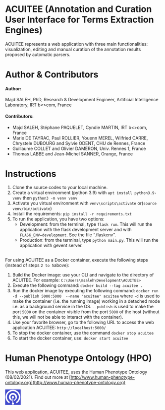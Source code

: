 # ACUITEE (Annotation and Curation User Interface for Terms Extraction Engines)
ACUITEE represents a web application with three main functionalities: visualization, editing and manual curation of the annotation results proposed by automatic parsers.


##

# Author & Contributors
#### Author: 
Majd SALEH, PhD, Research & Development Engineer, Artificial Intelligence Laboratory, IRT b<>com, France
#### Contributors: 
* Majd SALEH, Stéphane PAQUELET, Cyndie MARTIN, IRT b<>com, France
* Marie DE TAYRAC, Paul ROLLIER, Youenn MEREL, Wilfried CARRE, Chrystele DUBOURG and Sylvie ODENT, CHU de Rennes, France
* Guillaume COLLET and Olivier DAMERON, Univ. Rennes 1, France
* Thomas LABBE and Jean-Michel SANNER, Orange, France

##

# Instructions

1.	Clone the source codes to your local machine.
2.	Create a virtual environment (python 3.9) with ``apt install python3.9-venv`` then ``python3 -m venv venv``
3.	Activate you virtual environment with ``venv\scripts\activate`` or(``source venv/bin/activate``)
4.	Install the requirements: ``pip install -r requirements.txt``
5.	To run the application, you have two options:
    - Development: from the terminal, type ``flask run``. This will run the application with the flask development server and with ``FLASK_ENV=development``. See the file “.flaskenv”.
    - Production: from the terminal, type ``python main.py``. This will run the application with gevent server.
##
For using ACUITEE as a Docker container, execute the following steps (instead of steps ``2 to 5``above):
1. Build the Docker image: use your CLI and navigate to the directory of ACUITEE. For example: ``C:\Users\msaleh\Development\ACUITEE>``
2. Execute the following command: ``docker build --tag acuitee .``
3. Run the docker image by executing the following command: ``docker run -d --publish 5000:5000  --name "acuitee" acuitee``
where ``-d`` is used to make the container (i.e. the running image) working in a detached mode i.e. as a background service in the OS.
``--publish`` is used to make the port ``5000`` on the container visible from the port ``5000`` of the host (without this, we will not be able to interact with the container). 
4. Use your favorite browser, go to the following URL to access the web application ACUITEE:
``http://localhost:5000/``
5. To stop the docker container, use the command ``docker stop acuitee``
6. To start the docker container, use: ``docker start acuitee``

# Human Phenotype Ontology (HPO)

This web application, ACUITEE, uses the Human Phenotype Ontology (08/02/2021). Find out more at [http://www.human-phenotype-ontology.org](http://www.human-phenotype-ontology.org)

<img src="https://github.com/b-com/ACUITEE/blob/main/HPO_logo.png?raw=true" style="background-color:blue ;" alt="HPO" width="50"/>
